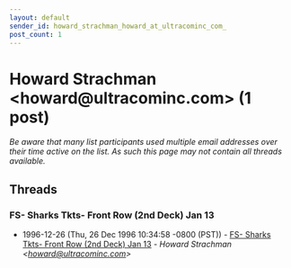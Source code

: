 ```yaml
---
layout: default
sender_id: howard_strachman_howard_at_ultracominc_com_
post_count: 1
---
```


# Howard Strachman <howard<span>@</span>ultracominc.com> (1 post)

_Be aware that many list participants used multiple email addresses over their time active on the list. As such this page may not contain all threads available._

## Threads

### FS- Sharks Tkts- Front Row (2nd Deck) Jan 13
+ 1996-12-26 (Thu, 26 Dec 1996 10:34:58 -0800 (PST)) - [FS- Sharks Tkts- Front Row (2nd Deck) Jan 13](/archive/1996/12/d5958a74c4919a677a1f1dded50df8e84364b7abc3d838b7a146d490f4416996) - _Howard Strachman \<howard@ultracominc.com\>_


